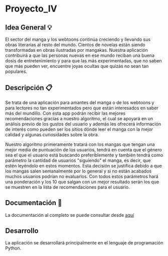 # Proyecto_IV

## Idea General :bulb:

El sector del manga y los webtoons continúa creciendo y llevando sus obras literarias al resto del mundo. Cientos de novelas están siendo transformadas en obras ilustradas por mangakas. Nuestra aplicación contribuirá a que las personas nuevas en ese mundo reciban una buena dosis de entretenimiento y para que las más experimentadas, que no saben que más pueden ver, encuentre joyas ocultas que quizás no sean tan populares.

## Descripción :clipboard:

Se trata de una aplicación para amantes del manga o de los webtoons y para lectores no tan experimentados pero que están interesados en saber más del mundillo. Con esta app podrán recibir las mejores recomendaciones gracias a nuestro algoritmo, el cual se apoyará en un análisis previo de los gustos del usuario y además les ofrecerá información de interés como pueden ser los sitios dónde leer el manga con la mejor calidad y algunas curiosidades sobre la obra.

Nuestro algoritmo primeramente tratará con los mangas que tengan una mejor media de puntuación de los usuarios, tendrá en cuenta que el género sea el que el usuario está buscando preferiblemente y también tendrá como parámetro la cantidad de usuarios "siguiendo" el manga, es decir, que estén leyéndolo en estos momentos. Esta decisión se justifica debido a que los mangas salen semanalmente por lo general y si no están acabados muchos usuarios podrían no evaluarlos. Con todos estos parámetros hará una ponderación y los 10 que salgan con un mejor resultado serán los que se muestren en la lista de recomendaciones para el usuario.

## Documentación :file_folder:

La documentación al completo se puede consultar desde [aquí](docs/)

## Desarrollo

La aplicación se desarrollará principalmente en el lenguaje de programación Python.
